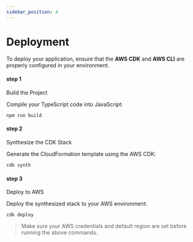 ```yaml
---
sidebar_position: 4
---
```


# Deployment
To deploy your application, ensure that the **AWS CDK** and **AWS CLI** are properly configured in your environment.

#### step 1
Build the Project

Compile your TypeScript code into JavaScript:

```
npm run build
```

#### step 2
Synthesize the CDK Stack

Generate the CloudFormation template using the AWS CDK:

```
cdk synth
```
#### step 3
Deploy to AWS

Deploy the synthesized stack to your AWS environment:

```
cdk deploy
```

> Make sure your AWS credentials and default region are set before running the above commands.